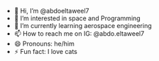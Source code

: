 - 👋 Hi, I’m @abdoeltaweel7
- 👀 I’m interested in space and Programming
- 🌱 I’m currently learning aerospace engineering
- 📫 How to reach me on IG: @abdo.eltaweel7
- 😄 Pronouns: he/him
- ⚡ Fun fact: I love cats

<!---
abdoeltaweel7/abdoeltaweel7 is a ✨ special ✨ repository because its `README.md` (this file) appears on your GitHub profile.
You can click the Preview link to take a look at your changes.
--->
